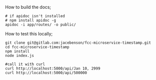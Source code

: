 
How to build the docs;

```
# if apidoc isn't installed
# npm install apidoc -g
apidoc -i app/routes/ -o public/
```

How to test this locally;
```
git clone git@gitlab.com:jacebenson/fcc-microservice-timestamp.git
cd fcc-microservice-timestamp
npm install
node index.js
```

```
#call it with curl
curl http://localhost:5000/api/Jan 10, 2999
curl http://localhost:5000/api/500000
```